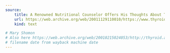 ```yaml
---
source:
    title: A Renowned Nutritional Counselor Offers His Thoughts About Thyroid Disease
    url: https://web.archive.org/web/20011129110010/https://www.thyroid-info.com/articles/ray-peat.htm
    kind: text

# Mary Shomon
# Also here https://web.archive.org/web/20010215024053/http://thyroid.about.com/health/thyroid/library/weekly/aa110800c.htm
# filename date from wayback machine date
---
```

